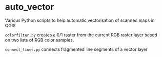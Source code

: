 # auto_vector
Various Python scripts to help automatic vectorisation of scanned maps in QGIS

`colorfilter.py` creates a 0/1 raster from the current RGB raster layer based on two lists of RGB color samples. 

`connect_lines.py` connects fragmented line segments of a vector layer
